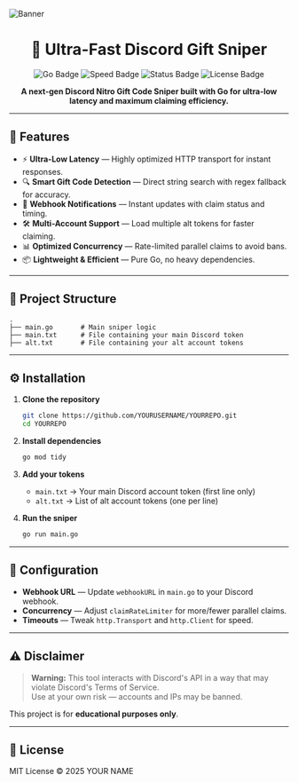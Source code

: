![Banner](https://iili.io/FLPMSwJ.md.gif)

<h1 align="center">🎯 Ultra-Fast Discord Gift Sniper</h1>
<p align="center">
  <img src="https://img.shields.io/badge/Language-Go-00ADD8?style=for-the-badge&logo=go" alt="Go Badge">
  <img src="https://img.shields.io/badge/Speed-Ultra%20Fast-ff0000?style=for-the-badge&logo=rocket" alt="Speed Badge">
  <img src="https://img.shields.io/badge/Status-Active-success?style=for-the-badge&logo=github" alt="Status Badge">
  <img src="https://img.shields.io/github/license/brucia/Best-sniper-ever?style=for-the-badge" alt="License Badge">
</p>

<p align="center">
  <b>A next-gen Discord Nitro Gift Code Sniper built with Go for ultra-low latency and maximum claiming efficiency.</b>
</p>

---

## 🚀 Features

- ⚡ **Ultra-Low Latency** — Highly optimized HTTP transport for instant responses.
- 🔍 **Smart Gift Code Detection** — Direct string search with regex fallback for accuracy.
- 📢 **Webhook Notifications** — Instant updates with claim status and timing.
- 🛠 **Multi-Account Support** — Load multiple alt tokens for faster claiming.
- 📊 **Optimized Concurrency** — Rate-limited parallel claims to avoid bans.
- 📦 **Lightweight & Efficient** — Pure Go, no heavy dependencies.

---

## 📂 Project Structure

```
.
├── main.go       # Main sniper logic
├── main.txt      # File containing your main Discord token
├── alt.txt       # File containing your alt account tokens
```

---

## ⚙️ Installation

1. **Clone the repository**
   ```bash
   git clone https://github.com/YOURUSERNAME/YOURREPO.git
   cd YOURREPO
   ```

2. **Install dependencies**
   ```bash
   go mod tidy
   ```

3. **Add your tokens**
   - `main.txt` → Your main Discord account token (first line only)
   - `alt.txt` → List of alt account tokens (one per line)

4. **Run the sniper**
   ```bash
   go run main.go
   ```

---

## 🔧 Configuration

- **Webhook URL** — Update `webhookURL` in `main.go` to your Discord webhook.
- **Concurrency** — Adjust `claimRateLimiter` for more/fewer parallel claims.
- **Timeouts** — Tweak `http.Transport` and `http.Client` for speed.

---

## ⚠️ Disclaimer

> **Warning:** This tool interacts with Discord's API in a way that may violate Discord's Terms of Service.  
> Use at your own risk — accounts and IPs may be banned.

This project is for **educational purposes only**.

---

## 📜 License

MIT License © 2025 YOUR NAME
